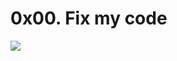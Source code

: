 # 0x00. Fix my code
<img src="https://aprogrammerlife.com/images/pictuers/me_trying_to_fix_bugs_in_my_code.jpg">

